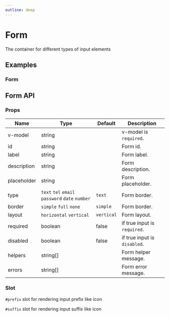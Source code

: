 ```yaml
---
outline: deep
---
```


<script setup lang="ts">
import FormExample from './demo/form/form-example.vue'
</script>

# Form

The container for different types of input elements

## Examples

### Form

<!--@include: ./demo/form/form-example.md-->

## Form API

### Props

| Name        | Type                                            | Default    | Description                  |
| ----------- | ----------------------------------------------- | ---------- | ---------------------------- |
| v-model     | string                                          |            | v-model is `required`.       |
| id          | string                                          |            | Form id.                     |
| label       | string                                          |            | Form label.                  |
| description | string                                          |            | Form description.            |
| placeholder | string                                          |            | Form placeholder.            |
| type        | `text` `tel` `email` `password` `date` `number` | `text`     | Form border.                 |
| border      | `simple` `full` `none`                          | `simple`   | Form border.                 |
| layout      | `horizontal` `vertical`                         | `vertical` | Form layout.                 |
| required    | boolean                                         | false      | if true input is `required`. |
| disabled    | boolean                                         | false      | if true input is `disabled`. |
| helpers     | string[]                                        |            | Form helper message.         |
| errors      | string[]                                        |            | Form error message.          |

### Slot

`#prefix` slot for rendering input prefix like icon

`#suffix` slot for rendering input suffix like icon
